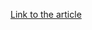 [Link to the article](https://blog.talosintelligence.com/too-salty-to-handle-exposing-cases-of-css-abuse-for-hidden-text-salting/)
